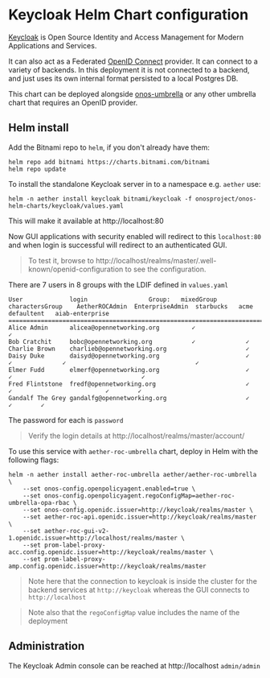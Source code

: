<!--
SPDX-FileCopyrightText: 2023-present Intel Corporation

SPDX-License-Identifier: Apache-2.0
-->

# Keycloak Helm Chart configuration

[Keycloak] is Open Source Identity and Access Management for Modern Applications and
Services.

It can also act as a Federated [OpenID Connect] provider. It can connect to a variety of backends.
In this deployment it is not connected to a backend, and just uses its own internal format
persisted to a local Postgres DB.

This chart can be deployed alongside [onos-umbrella](../onos-umbrella) or any other umbrella
chart that requires an OpenID provider.

## Helm install
Add the Bitnami repo to `helm`, if you don't already have them:
```
helm repo add bitnami https://charts.bitnami.com/bitnami
helm repo update
```

To install the standalone Keycloak server in to a namespace e.g. `aether` use:

```shell
helm -n aether install keycloak bitnami/keycloak -f onosproject/onos-helm-charts/keycloak/values.yaml
```

This will make it available at http://localhost:80

Now GUI applications with security enabled will redirect to this `localhost:80`
and when login is successful will redirect to an authenticated GUI.

> To test it, browse to http://localhost/realms/master/.well-known/openid-configuration to see the configuration.

There are 7 users in 8 groups with the LDIF defined in `values.yaml`

```
User             login                 Group:   mixedGroup      charactersGroup    AetherROCAdmin  EnterpriseAdmin  starbucks   acme   defaultent   aiab-enterprise
===================================================================================================================================================================
Alice Admin      alicea@opennetworking.org         ✓                                   ✓
Bob Cratchit     bobc@opennetworking.org           ✓              ✓
Charlie Brown    charlieb@opennetworking.org                      ✓
Daisy Duke       daisyd@opennetworking.org                        ✓                                    ✓              ✓                                    ✓                         
Elmer Fudd       elmerf@opennetworking.org                        ✓                                                   ✓                                    ✓
Fred Flintstone  fredf@opennetworking.org                         ✓                                    ✓                          ✓        ✓
Gandalf The Grey gandalfg@opennetworking.org                      ✓                                                               ✓        ✓
```

The password for each is `password`

> Verify the login details at http://localhost/realms/master/account/

To use this service with `aether-roc-umbrella` chart, deploy in Helm with the following flags:
```
helm -n aether install aether-roc-umbrella aether/aether-roc-umbrella \
    --set onos-config.openpolicyagent.enabled=true \
    --set onos-config.openpolicyagent.regoConfigMap=aether-roc-umbrella-opa-rbac \
    --set onos-config.openidc.issuer=http://keycloak/realms/master \
    --set aether-roc-api.openidc.issuer=http://keycloak/realms/master \
    --set aether-roc-gui-v2-1.openidc.issuer=http://localhost/realms/master \
    --set prom-label-proxy-acc.config.openidc.issuer=http://keycloak/realms/master \
    --set prom-label-proxy-amp.config.openidc.issuer=http://keycloak/realms/master
```

> Note here that the connection to keycloak is inside the cluster for the backend services at `http://keycloak`
> whereas the GUI connects to `http://localhost`

> Note also that the `regoConfigMap` value includes the name of the deployment 

## Administration
The Keycloak Admin console can be reached at http://localhost `admin/admin`


[Keycloak]: https://www.keycloak.org/
[OpenID Connect]: https://openid.net/connect/